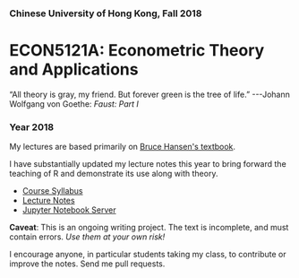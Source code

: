 ### Chinese University of Hong Kong, Fall 2018
# ECON5121A: Econometric Theory and Applications

“All theory is gray, my friend. But forever green is the tree of life.”
---Johann Wolfgang von Goethe: *Faust: Part I*

### Year 2018

My lectures are based primarily on [Bruce Hansen's textbook](http://www.ssc.wisc.edu/~bhansen/econometrics/).

I have substantially updated my lecture notes this year to bring forward the teaching of R and demonstrate its use along with theory.

* [Course Syllabus](https://github.com/zhentaoshi/Econ5121A/blob/master/syllabus%202018.pdf)
* [Lecture Notes](https://github.com/zhentaoshi/Econ5121A/tree/master/lec_notes_ipynb)
* [Jupyter Notebook Server](https://ec2-52-87-188-99.compute-1.amazonaws.com:8888)


**Caveat**: This is an ongoing writing project.
The text is incomplete, and must contain errors.
*Use them at your own risk!*

I encourage anyone, in particular students taking my class, to contribute or improve the notes. Send me pull requests.
